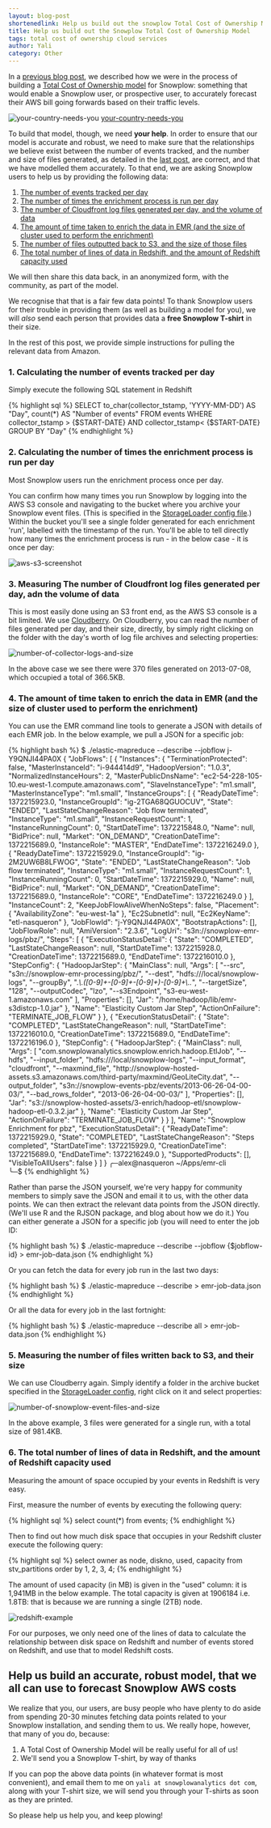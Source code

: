 ```yaml
---
layout: blog-post
shortenedlink: Help us build out the snowplow Total Cost of Ownership Model
title: Help us build out the Snowplow Total Cost of Ownership Model
tags: total cost of ownership cloud services
author: Yali
category: Other
---
```


In a [previous blog post][previous-post], we described how we were in the process of building a [Total Cost of Ownership model][previous-post] for Snowplow: something that would enable a Snowplow user, or prospective user, to accurately forecast their AWS bill going forwards based on their traffic levels.

![your-country-needs-you] [your-country-needs-you]

To build that model, though, we need **your help**. In order to ensure that our model is accurate and robust, we need to make sure that the relationships we believe exist between the number of events tracked, and the number and size of files generated, as detailed in the [last post][previous-post], are correct, and that we have modelled them accurately. To that end, we are asking Snowplow users to help us by providing the following data:

1. [The number of events tracked per day](/blog/2013/07/10/help-us-build-out-the-snowplow-total-cost-of-ownership-model/#events-per-day)
2. [The number of times the enrichment process is run per day](/blog/2013/07/10/help-us-build-out-the-snowplow-total-cost-of-ownership-model/#runs-per-day)
3. [The number of Cloudfront log files generated per day, and the volume of data](/blog/2013/07/10/help-us-build-out-the-snowplow-total-cost-of-ownership-model/#log-files-per-day)
4. [The amount of time taken to enrich the data in EMR (and the size of cluster used to perform the enrichment)](/blog/2013/07/10/help-us-build-out-the-snowplow-total-cost-of-ownership-model/#emr-details)
5. [The number of files outputted back to S3, and the size of those files](/blog/2013/07/10/help-us-build-out-the-snowplow-total-cost-of-ownership-model/#output-back-to-s3)
6. [The total number of lines of data in Redshift, and the amount of Redshift capacity used](/blog/2013/07/10/help-us-build-out-the-snowplow-total-cost-of-ownership-model/#redshift-data-points)

We will then share this data back, in an anonymized form, with the community, as part of the model.

We recognise that that is a fair few data points! To thank Snowplow users for their trouble in providing them (as well as building a model for you), we will *also* send each person that provides data a **free Snowplow T-shirt** in their size.

In the rest of this post, we provide simple instructions for pulling the relevant data from Amazon.

<!--more-->

<h3><a name="events-per-day">1. Calculating the number of events tracked per day</a></h3>

Simply execute the following SQL statement in Redshift

{% highlight sql %}
SELECT
to_char(collector_tstamp, 'YYYY-MM-DD') AS "Day",
count(*) AS "Number of events"
FROM events
WHERE collector_tstamp > {$START-DATE}
AND collector_tstamp< {$START-DATE}
GROUP BY "Day"
{% endhighlight %}

<h3><a name="runs-per-day">2. Calculating the number of times the enrichment process is run per day</a></h3>

Most Snowplow users run the enrichment process once per day.

You can confirm how many times you run Snowplow by logging into the AWS S3 console and navigating to the bucket where you archive your Snowplow event files. (This is specified in the [StorageLoader config file][storage-loader-config-file].) Within the bucket you'll see a single folder generated for each enrichment 'run', labelled with the timestamp of the run. You'll be able to tell directly how many times the enrichment process is run - in the below case - it is once per day:

![aws-s3-screenshot][number-of-runs-per-day]

<h3><a name="log-files-per-day">3. Measuring The number of Cloudfront log files generated per day, adn the volume of data</a></h3>

This is most easily done using an S3 front end, as the AWS S3 console is a bit limited. We use [Cloudberry][cloudberry]. On Cloudberry, you can read the number of files generated per day, and their size, directly, by simply right clicking on the folder with the day's worth of log file archives and selecting properties:

![number-of-collector-logs-and-size][number-of-collector-logs-and-size]

In the above case we see there were 370 files generated on 2013-07-08, which occupied a total of 366.5KB.

<h3><a name="emr-details">4. The amount of time taken to enrich the data in EMR (and the size of cluster used to perform the enrichment)</a></h3>

You can use the EMR command line tools to generate a JSON with details of each EMR job. In the below example, we pull a JSON for a specific job:

{% highlight bash %}
$ ./elastic-mapreduce --describe --jobflow j-Y9QNJI44PA0X
{
  "JobFlows": [
    {
      "Instances": {
        "TerminationProtected": false,
        "MasterInstanceId": "i-944414d9",
        "HadoopVersion": "1.0.3",
        "NormalizedInstanceHours": 2,
        "MasterPublicDnsName": "ec2-54-228-105-10.eu-west-1.compute.amazonaws.com",
        "SlaveInstanceType": "m1.small",
        "MasterInstanceType": "m1.small",
        "InstanceGroups": [
          {
            "ReadyDateTime": 1372215923.0,
            "InstanceGroupId": "ig-2TGA68QGUOCUV",
            "State": "ENDED",
            "LastStateChangeReason": "Job flow terminated",
            "InstanceType": "m1.small",
            "InstanceRequestCount": 1,
            "InstanceRunningCount": 0,
            "StartDateTime": 1372215848.0,
            "Name": null,
            "BidPrice": null,
            "Market": "ON_DEMAND",
            "CreationDateTime": 1372215689.0,
            "InstanceRole": "MASTER",
            "EndDateTime": 1372216249.0
          },
          {
            "ReadyDateTime": 1372215929.0,
            "InstanceGroupId": "ig-2M2UW6B8LFWOG",
            "State": "ENDED",
            "LastStateChangeReason": "Job flow terminated",
            "InstanceType": "m1.small",
            "InstanceRequestCount": 1,
            "InstanceRunningCount": 0,
            "StartDateTime": 1372215929.0,
            "Name": null,
            "BidPrice": null,
            "Market": "ON_DEMAND",
            "CreationDateTime": 1372215689.0,
            "InstanceRole": "CORE",
            "EndDateTime": 1372216249.0
          }
        ],
        "InstanceCount": 2,
        "KeepJobFlowAliveWhenNoSteps": false,
        "Placement": {
          "AvailabilityZone": "eu-west-1a"
        },
        "Ec2SubnetId": null,
        "Ec2KeyName": "etl-nasqueron"
      },
      "JobFlowId": "j-Y9QNJI44PA0X",
      "BootstrapActions": [],
      "JobFlowRole": null,
      "AmiVersion": "2.3.6",
      "LogUri": "s3n:\/\/snowplow-emr-logs\/pbz\/",
      "Steps": [
        {
          "ExecutionStatusDetail": {
            "State": "COMPLETED",
            "LastStateChangeReason": null,
            "StartDateTime": 1372215928.0,
            "CreationDateTime": 1372215689.0,
            "EndDateTime": 1372216010.0
          },
          "StepConfig": {
            "HadoopJarStep": {
              "MainClass": null,
              "Args": [
                "--src",
                "s3n:\/\/snowplow-emr-processing\/pbz\/",
                "--dest",
                "hdfs:\/\/\/local\/snowplow-logs",
                "--groupBy",
                ".*\\.([0-9]+-[0-9]+-[0-9]+)-[0-9]+\\..*",
                "--targetSize",
                "128",
                "--outputCodec",
                "lzo",
                "--s3Endpoint",
                "s3-eu-west-1.amazonaws.com"
              ],
              "Properties": [],
              "Jar": "\/home\/hadoop\/lib\/emr-s3distcp-1.0.jar"
            },
            "Name": "Elasticity Custom Jar Step",
            "ActionOnFailure": "TERMINATE_JOB_FLOW"
          }
        },
        {
          "ExecutionStatusDetail": {
            "State": "COMPLETED",
            "LastStateChangeReason": null,
            "StartDateTime": 1372216010.0,
            "CreationDateTime": 1372215689.0,
            "EndDateTime": 1372216196.0
          },
          "StepConfig": {
            "HadoopJarStep": {
              "MainClass": null,
              "Args": [
                "com.snowplowanalytics.snowplow.enrich.hadoop.EtlJob",
                "--hdfs",
                "--input_folder",
                "hdfs:\/\/\/local\/snowplow-logs",
                "--input_format",
                "cloudfront",
                "--maxmind_file",
                "http:\/\/snowplow-hosted-assets.s3.amazonaws.com\/third-party\/maxmind\/GeoLiteCity.dat",
                "--output_folder",
                "s3n:\/\/snowplow-events-pbz\/events\/2013-06-26-04-00-03\/",
                "--bad_rows_folder",
                "2013-06-26-04-00-03\/"
              ],
              "Properties": [],
              "Jar": "s3:\/\/snowplow-hosted-assets\/3-enrich\/hadoop-etl\/snowplow-hadoop-etl-0.3.2.jar"
            },
            "Name": "Elasticity Custom Jar Step",
            "ActionOnFailure": "TERMINATE_JOB_FLOW"
          }
        }
      ],
      "Name": "Snowplow Enrichment for pbz",
      "ExecutionStatusDetail": {
        "ReadyDateTime": 1372215929.0,
        "State": "COMPLETED",
        "LastStateChangeReason": "Steps completed",
        "StartDateTime": 1372215929.0,
        "CreationDateTime": 1372215689.0,
        "EndDateTime": 1372216249.0
      },
      "SupportedProducts": [],
      "VisibleToAllUsers": false
    }
  ]
}
╭─alex@nasqueron  ~/Apps/emr-cli  
╰─$ 
{% endhighlight %}

Rather than parse the JSON yourself, we're very happy for community members to simply save the JSON and email it to us, with the other data points. We can then extract the relevant data points from the JSON directly. (We'll use R and the RJSON package, and blog about how we do it.) You can either generate a JSON for a specific job (you will need to enter the job ID:

{% highlight bash %}
$ ./elastic-mapreduce --describe --jobflow {$jobflow-id} > emr-job-data.json
{% endhighlight %}

Or you can fetch the data for every job run in the last two days:

{% highlight bash %}
$ ./elastic-mapreduce --describe > emr-job-data.json
{% endhighlight %}

Or all the data for every job in the last fortnight:

{% highlight bash %}
$ ./elastic-mapreduce --describe all > emr-job-data.json
{% endhighlight %}

<h3><a name="output-back-to-s3">5. Measuring the number of files written back to S3, and their size</a></h3>

We can use Cloudberry again. Simply identify a folder in the archive bucket specified in the [StorageLoader config][storage-loader-config-file], right click on it and select properties:

![number-of-snowplow-event-files-and-size][number-of-snowplow-event-files-and-size]

In the above example, 3 files were generated for a single run, with a total size of 981.4KB.

<h3><a name="redshift-data-points">6. The total number of lines of data in Redshift, and the amount of Redshift capacity used</a></h3>

Measuring the amount of space occupied by your events in Redshift is very easy.

First, measure the number of events by executing the following query:

{% highlight sql %}
select count(*) from events;
{% endhighlight %}

Then to find out how much disk space that occupies in your Redshift cluster execute the following query:

{% highlight sql %}
select owner as node, diskno, used, capacity 
from stv_partitions 
order by 1, 2, 3, 4;
{% endhighlight %}

The amount of used capacity (in MB) is given in the "used" column: it is 1,941MB in the below example. The total capacity is given at 1906184 i.e. 1.8TB: that is because we are running a single (2TB) node.

![redshift-example][redshift-disk-space]

For our purposes, we only need one of the lines of data to calculate the relationship between disk space on Redshift and number of events stored on Redshift, and use that to model Redshift costs.

## Help us build an accurate, robust model, that we all can use to forecast Snowplow AWS costs

We realize that you, our users, are busy people who have plenty to do aside from spending 20-30 minutes fetching data points related to your Snowplow installation, and sending them to us. We really hope, however, that many of you do, because:

1. A Total Cost of Ownership Model will be really useful for all of us!
2. We'll send you a Snowplow T-shirt, by way of thanks

If you can pop the above data points (in whatever format is most convenient), and email them to me on `yali at snowplowanalytics dot com`, along with your T-shirt size, we will send you through your T-shirts as soon as they are printed. 

So please help us help you, and keep plowing!

[tco-google-group]: https://groups.google.com/forum/#!searchin/snowplow-user/cloudfront$20cost/snowplow-user/b_HPkt3nwzo/Ms-J54e8bUYJ
[scalding-etl]: /blog/2013/04/03/snowplow-0.8.0-released-with-all-new-scalding-based-data-enrichment/
[small-files-problem]: /blog/2013/05/30/dealing-with-hadoops-small-files-problem/
[spot-instances]: /blog/2013/06/03/snowplow-0.8.6-released-with-performance-improvements/#task-instances
[your-country-needs-you]: /static/img/blog/2013/07/your-country-needs-you.jpg
[cloudfront-collector]: https://github.com/snowplow/snowplow/tree/master/2-collectors/cloudfront-collector
[clojure-collector]: https://github.com/snowplow/snowplow/tree/master/2-collectors/clojure-collector 
[browser-caching]: /blog/2013/07/02/reduce-your-cloudfront-bills-with-cache-control/
[emr-etl-runner-diagram]: /static/img/blog/2013/07/emr-etl-runner-steps.png
[storage-loader-diagram]: /static/img/blog/2013/07/storage-loader-steps.png
[storage-loader]: https://github.com/snowplow/snowplow/wiki/1-Installing-the-StorageLoader
[emr-etl-runner]: https://github.com/snowplow/snowplow/wiki/setting-up-EmrEtlRunner 
[line-graph]: /static/img/blog/2013/07/line-graph.png
[step-function]: /static/img/blog/2013/07/step-function.png
[emr-costs]: /static/img/blog/2013/07/emr-costs.png
[redshift-costs]: /static/img/blog/2013/07/redshift-costs.png
[emr-etl-runner-config-file]: https://github.com/snowplow/snowplow/wiki/EmrEtlRunner-setup#wiki-configuration
[number-of-runs-per-day]: /static/img/blog/2013/07/number-of-runs-per-day.png
[storage-loader-config-file]: https://github.com/snowplow/snowplow/wiki/1-installing-the-storageloader#wiki-configuration
[number-of-collector-logs-generated-per-day]: /static/img/blog/2013/07/number-of-collector-logs-generated-per-day.png
[bucket-explorer]: http://www.bucketexplorer.com/
[cloudberry]: http://www.cloudberrylab.com/
[number-of-collector-logs-and-size]: /static/img/blog/2013/07/number-of-collector-logs-and-size.JPG
[redshift-disk-space]: /static/img/blog/2013/07/redshift-disk-space.JPG 
[number-of-snowplow-event-files-and-size]: /static/img/blog/2013/07/number-of-snowplow-event-files-and-size.JPG
[previous-post]: /blog/2013/07/09/understanding-how-different-parts-of-the-Snowplow-data-pipeline-drive-AWS-costs/